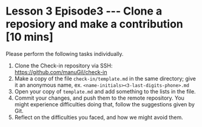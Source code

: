 
# Lesson 3 Episode3 --- Clone a reposiory and make a contribution [10 mins]
Please perform the following tasks individually.

1. Clone the Check-in repository via SSH: https://github.com/manuGil/check-in
1. Make a copy of the file `check-in/template.md` in the same directory; give it an anonymous name, ex. `<name-initials><3-last-digits-phone>.md`
1. Open your copy of `template.md` and add something to the lists in the file.
1. Commit your changes, and push them to the remote repository. You might experience difficulties doing that, follow the suggestions given by Git.
1. Reflect on the difficulties you faced, and how we might avoid them.